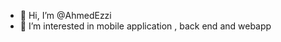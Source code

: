 - 👋 Hi, I’m @AhmedEzzi
- 👀 I’m interested in mobile application  , back end and webapp

<!---
AhmedEzzi/AhmedEzzi is a ✨ special ✨ repository because its `README.md` (this file) appears on your GitHub profile.
You can click the Preview link to take a look at your changes.
--->
